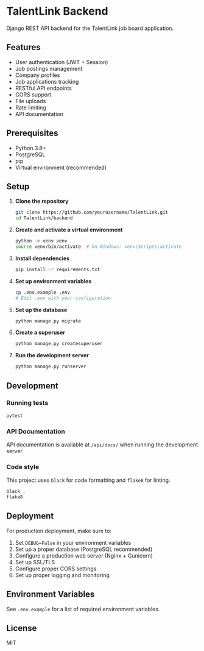 # TalentLink Backend

Django REST API backend for the TalentLink job board application.

## Features

- User authentication (JWT + Session)
- Job postings management
- Company profiles
- Job applications tracking
- RESTful API endpoints
- CORS support
- File uploads
- Rate limiting
- API documentation

## Prerequisites

- Python 3.8+
- PostgreSQL
- pip
- Virtual environment (recommended)

## Setup

1. **Clone the repository**
   ```bash
   git clone https://github.com/yourusername/TalentLink.git
   cd TalentLink/backend
   ```

2. **Create and activate a virtual environment**
   ```bash
   python -m venv venv
   source venv/bin/activate  # On Windows: venv\Scripts\activate
   ```

3. **Install dependencies**
   ```bash
   pip install -r requirements.txt
   ```

4. **Set up environment variables**
   ```bash
   cp .env.example .env
   # Edit .env with your configuration
   ```

5. **Set up the database**
   ```bash
   python manage.py migrate
   ```

6. **Create a superuser**
   ```bash
   python manage.py createsuperuser
   ```

7. **Run the development server**
   ```bash
   python manage.py runserver
   ```

## Development

### Running tests
```bash
pytest
```

### API Documentation
API documentation is available at `/api/docs/` when running the development server.

### Code style
This project uses `black` for code formatting and `flake8` for linting.

```bash
black .
flake8
```

## Deployment

For production deployment, make sure to:

1. Set `DEBUG=False` in your environment variables
2. Set up a proper database (PostgreSQL recommended)
3. Configure a production web server (Nginx + Gunicorn)
4. Set up SSL/TLS
5. Configure proper CORS settings
6. Set up proper logging and monitoring

## Environment Variables

See `.env.example` for a list of required environment variables.

## License

MIT
